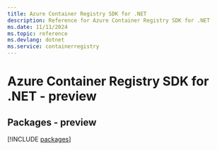 ```yaml
---
title: Azure Container Registry SDK for .NET
description: Reference for Azure Container Registry SDK for .NET
ms.date: 11/11/2024
ms.topic: reference
ms.devlang: dotnet
ms.service: containerregistry
---
```

# Azure Container Registry SDK for .NET - preview
## Packages - preview
[!INCLUDE [packages](container-registry-index.md)]